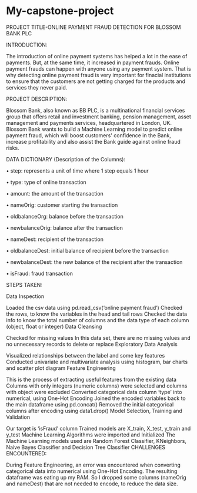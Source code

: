 # My-capstone-project
PROJECT TITLE-ONLINE PAYMENT FRAUD DETECTION FOR BLOSSOM BANK PLC

INTRODUCTION:

The introduction of online payment systems has helped a lot in the ease of payments. But, at the same time, it increased in payment frauds. Online payment frauds can happen with anyone using any payment system. That is why detecting online payment fraud is very important for finacial institutions to ensure that the customers are not getting charged for the products and services they never paid.

PROJECT DESCRIPTION:

Blossom Bank, also known as BB PLC, is a multinational financial services group that offers retail and investment banking, pension management, asset management and payments services, headquartered in London, UK. Blossom Bank wants to build a Machine Learning model to predict online payment fraud, which will boost customers' confidence in the Bank, increase profitability and also assist the Bank guide against online fraud risks.

DATA DICTIONARY (Description of the Columns):

• step: represents a unit of time where 1 step equals 1 hour

• type: type of online transaction

• amount: the amount of the transaction

• nameOrig: customer starting the transaction

• oldbalanceOrg: balance before the transaction

• newbalanceOrig: balance after the transaction

• nameDest: recipient of the transaction

• oldbalanceDest: initial balance of recipient before the transaction

• newbalanceDest: the new balance of the recipient after the transaction

• isFraud: fraud transaction

STEPS TAKEN:

Data Inspection

Loaded the csv data using pd.read_csv(‘online payment fraud’)
Checked the rows, to know the variables in the head and tail rows
Checked the data info to know the total number of columns and the data type of each column (object, float or integer)
Data Cleansing

Checked for missing values
In this data set, there are no missing values and no unnecessary records to delete or replace
Exploratory Data Analysis

Visualized relationships between the label and some key features
Conducted univariate and multivariate analysis using histogram, bar charts and scatter plot diagram
Feature Engineering

This is the process of extracting useful features from the existing data
Columns with only integers (numeric columns) were selected and columns with object were excluded
Converted categorical data column ‘type’ into numerical, using One-Hot Encoding
Joined the encoded variables back to the main dataframe using pd.concat()
Removed the initial categorical columns after encoding using data1.drop()
Model Selection, Training and Validation

Our target is ‘isFraud’ column
Trained models are X_train, X_test, y_train and y_test
Machine Learning Algorithms were imported and Initialized
The Machine Learning models used are Random Forest Classifier, KNeighbors, Naive Bayes Classifier and Decision Tree Classifier
CHALLENGES ENCOUNTERED:

During Feature Engineering, an error was encountered when converting categorical data into numerical using One-Hot Encoding. The resulting dataframe was eating up my RAM. So I dropped some columns (nameOrig and nameDest) that are not needed to encode, to reduce the data size.

